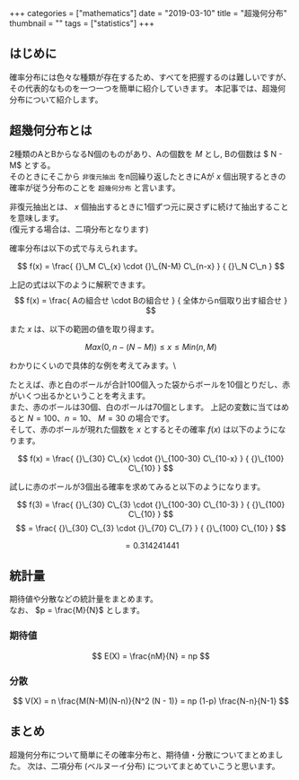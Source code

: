 +++
categories = ["mathematics"]
date = "2019-03-10"
title = "超幾何分布"
thumbnail = ""
tags = ["statistics"]
+++

## はじめに

確率分布には色々な種類が存在するため、すべてを把握するのは難しいですが、その代表的なものを一つ一つを簡単に紹介していきます。
本記事では、超幾何分布について紹介します。

## 超幾何分布とは

2種類のAとBからなるN個のものがあり、Aの個数を $M$ とし, Bの個数は $ N - M$ とする。\
そのときにそこから `非復元抽出` をn回繰り返したときにAが $x$ 個出現するときの確率が従う分布のことを `超幾何分布` と言います。

非復元抽出とは、 $x$ 個抽出するときに1個ずつ元に戻さずに続けて抽出することを意味します。\
(復元する場合は、二項分布となります)

確率分布は以下の式で与えられます。

$$
f(x) = \frac{ {}\_M C\_{x} \cdot {}\_{N-M} C\_{n-x} } { {}\_N C\_n }
$$

上記の式は以下のように解釈できます。
$$
f(x) = \frac{ Aの組合せ \cdot Bの組合せ } { 全体からn個取り出す組合せ }
$$

また $x$ は、以下の範囲の値を取り得ます。

$$
Max(0, n - (N-M)) \le x \le Min(n, M)
$$


わかりにくいので具体的な例を考えてみます。\

たとえば、赤と白のボールが合計100個入った袋からボールを10個とりだし、赤がいくつ出るかということを考えます。\
また、赤のボールは30個、白のボールは70個とします。
上記の変数に当てはめると $N = 100$、$n=10$、 $M=30$ の場合です。\
そして、赤のボールが現れた個数を $x$ とするとその確率 $f (x)$ は以下のようになります。


$$
f(x) = \frac{ {}\_{30} C\_{x} \cdot {}\_{100-30} C\_{10-x} } { {}\_{100} C\_{10} }
$$

試しに赤のボールが3個出る確率を求めてみると以下のようになります。

$$
f(3) = \frac{ {}\_{30} C\_{3} \cdot {}\_{100-30} C\_{10-3} } { {}\_{100} C\_{10} }
$$
$$
= \frac{ {}\_{30} C\_{3} \cdot {}\_{70} C\_{7} } { {}\_{100} C\_{10} }
$$

$$
= 0.314241441
$$

## 統計量

期待値や分散などの統計量をまとめます。\
なお、 $p = \frac{M}{N}$ とします。

### 期待値

$$
E(X) = \frac{nM}{N} = np
$$

### 分散

$$
V(X) = n \frac{M(N-M)(N-n)}{N^2 (N - 1)} = np (1-p) \frac{N-n}{N-1}
$$

## まとめ

超幾何分布について簡単にその確率分布と、期待値・分散についてまとめました。
次は、二項分布 (ベルヌーイ分布) についてまとめていこうと思います。
